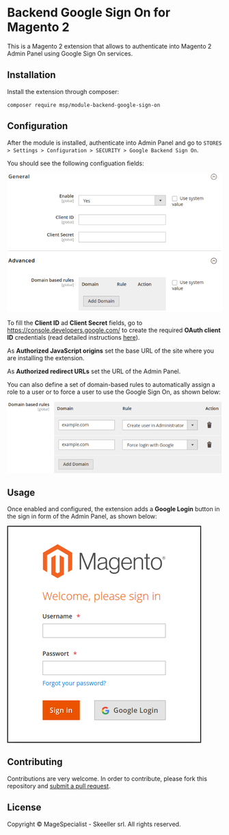 # Backend Google Sign On for Magento 2
This is a Magento 2 extension that allows to authenticate into Magento 2 Admin Panel using Google Sign On services.

## Installation
Install the extension through composer:

    composer require msp/module-backend-google-sign-on

## Configuration
After the module is installed, authenticate into Admin Panel and go to `STORES > Settings > Configuration > SECURITY > Google Backend Sign On`.

You should see the following configuation fields:

![Configuration](doc/img/configuration-01.png)

To fill the **Client ID** ad **Client Secret** fields, go to https://console.developers.google.com/ to create the required **OAuth client ID** credentials (read detailed instructions [here](https://developers.google.com/identity/protocols/oauth2/javascript-implicit-flow?hl=it)).

As **Authorized JavaScript origins** set the base URL of the site where you are installing the extension.

As **Authorized redirect URLs** set the URL of the Admin Panel.

You can also define a set of domain-based rules to automatically assign a role to a user or to force a user to use the Google Sign On, as shown below:

![Rules](doc/img/rules-01.png)

## Usage
Once enabled and configured, the extension adds a **Google Login** button in the sign in form of the Admin Panel, as shown below:

![Login](doc/img/login-01.png)

## Contributing
Contributions are very welcome. In order to contribute, please fork this repository and [submit a pull request](https://help.github.com/articles/creating-a-pull-request/).

## License
Copyright © MageSpecialist - Skeeller srl. All rights reserved.
